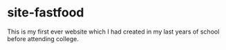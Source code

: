 # site-fastfood
This is my first ever website which I had created in my last years of school before attending college.
